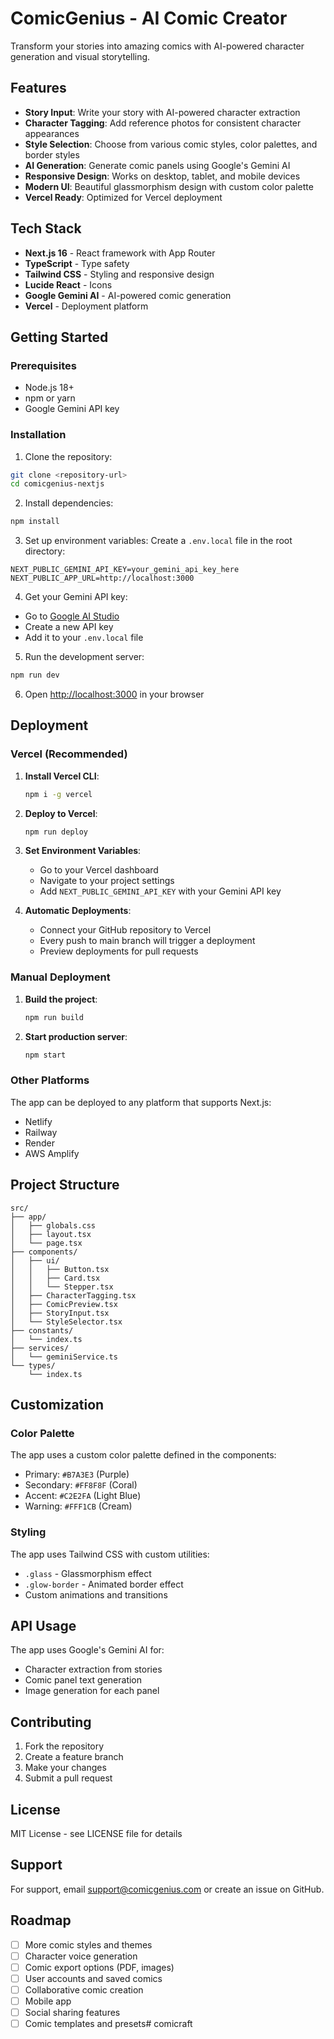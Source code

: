 # ComicGenius - AI Comic Creator

Transform your stories into amazing comics with AI-powered character generation and visual storytelling.

## Features

- **Story Input**: Write your story with AI-powered character extraction
- **Character Tagging**: Add reference photos for consistent character appearances
- **Style Selection**: Choose from various comic styles, color palettes, and border styles
- **AI Generation**: Generate comic panels using Google's Gemini AI
- **Responsive Design**: Works on desktop, tablet, and mobile devices
- **Modern UI**: Beautiful glassmorphism design with custom color palette
- **Vercel Ready**: Optimized for Vercel deployment

## Tech Stack

- **Next.js 16** - React framework with App Router
- **TypeScript** - Type safety
- **Tailwind CSS** - Styling and responsive design
- **Lucide React** - Icons
- **Google Gemini AI** - AI-powered comic generation
- **Vercel** - Deployment platform

## Getting Started

### Prerequisites

- Node.js 18+ 
- npm or yarn
- Google Gemini API key

### Installation

1. Clone the repository:
```bash
git clone <repository-url>
cd comicgenius-nextjs
```

2. Install dependencies:
```bash
npm install
```

3. Set up environment variables:
Create a `.env.local` file in the root directory:
```env
NEXT_PUBLIC_GEMINI_API_KEY=your_gemini_api_key_here
NEXT_PUBLIC_APP_URL=http://localhost:3000
```

4. Get your Gemini API key:
- Go to [Google AI Studio](https://makersuite.google.com/app/apikey)
- Create a new API key
- Add it to your `.env.local` file

5. Run the development server:
```bash
npm run dev
```

6. Open [http://localhost:3000](http://localhost:3000) in your browser

## Deployment

### Vercel (Recommended)

1. **Install Vercel CLI**:
   ```bash
   npm i -g vercel
   ```

2. **Deploy to Vercel**:
   ```bash
   npm run deploy
   ```

3. **Set Environment Variables**:
   - Go to your Vercel dashboard
   - Navigate to your project settings
   - Add `NEXT_PUBLIC_GEMINI_API_KEY` with your Gemini API key

4. **Automatic Deployments**:
   - Connect your GitHub repository to Vercel
   - Every push to main branch will trigger a deployment
   - Preview deployments for pull requests

### Manual Deployment

1. **Build the project**:
   ```bash
   npm run build
   ```

2. **Start production server**:
   ```bash
   npm start
   ```

### Other Platforms

The app can be deployed to any platform that supports Next.js:
- Netlify
- Railway
- Render
- AWS Amplify

## Project Structure

```
src/
├── app/
│   ├── globals.css
│   ├── layout.tsx
│   └── page.tsx
├── components/
│   ├── ui/
│   │   ├── Button.tsx
│   │   ├── Card.tsx
│   │   └── Stepper.tsx
│   ├── CharacterTagging.tsx
│   ├── ComicPreview.tsx
│   ├── StoryInput.tsx
│   └── StyleSelector.tsx
├── constants/
│   └── index.ts
├── services/
│   └── geminiService.ts
└── types/
    └── index.ts
```

## Customization

### Color Palette

The app uses a custom color palette defined in the components:
- Primary: `#B7A3E3` (Purple)
- Secondary: `#FF8F8F` (Coral)
- Accent: `#C2E2FA` (Light Blue)
- Warning: `#FFF1CB` (Cream)

### Styling

The app uses Tailwind CSS with custom utilities:
- `.glass` - Glassmorphism effect
- `.glow-border` - Animated border effect
- Custom animations and transitions

## API Usage

The app uses Google's Gemini AI for:
- Character extraction from stories
- Comic panel text generation
- Image generation for each panel

## Contributing

1. Fork the repository
2. Create a feature branch
3. Make your changes
4. Submit a pull request

## License

MIT License - see LICENSE file for details

## Support

For support, email support@comicgenius.com or create an issue on GitHub.

## Roadmap

- [ ] More comic styles and themes
- [ ] Character voice generation
- [ ] Comic export options (PDF, images)
- [ ] User accounts and saved comics
- [ ] Collaborative comic creation
- [ ] Mobile app
- [ ] Social sharing features
- [ ] Comic templates and presets# comicraft

